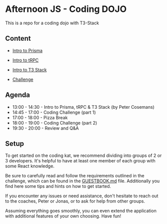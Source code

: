 # Afternoon JS - Coding DOJO

This is a repo for a coding dojo with T3-Stack

## Content

- [Intro to Prisma](./docs/PRISMA.md)
- [Intro to tRPC](./docs/TRPC.md)
- [Intro to T3 Stack](./docs/T3-STACK.md)

- [Challenge](./docs/GUESTBOOK.md)

## Agenda

- 13:00 - 14:30 - Intro to Prisma, tRPC & T3 Stack (by Peter Cosemans)
- 14:45 - 17:00 - Coding Challenge (part 1)
- 17:00 - 18:00 - Pizza Break
- 18:00 - 19:00 - Coding Challenge (part 2)
- 19:30 - 20:00 - Review and Q&A

## Setup

To get started on the coding kat, we recommend dividing into groups of 2 or 3 developers. It's helpful to have at least one member of each group with some React knowledge. 

Be sure to carefully read and follow the requirements outlined in the challenge, which can be found in the [GUESTBOOK.md](./docs/GUESTBOOK.md) file. Additionally you find here some tips and hints on how to get started.

If you encounter any issues or need assistance, don't hesitate to reach out to the coaches, Peter or Jonas, or to ask for help from other groups.

Assuming everything goes smoothly, you can even extend the application with additional features of your own choosing. Have fun!

